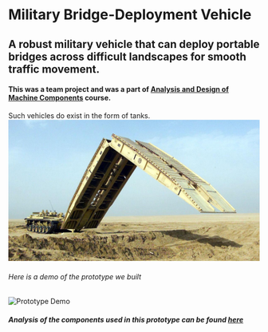 # Military Bridge-Deployment Vehicle
## A robust military vehicle that can deploy portable bridges across difficult landscapes for smooth traffic movement.

#### This was a team project and was a part of [Analysis and Design of Machine Components](https://mech.nitk.ac.in/course/analysis-and-design-machine-components) course.

Such vehicles do exist in the form of tanks.
![Tank](static/tank.jpg)


###### Here is a demo of the prototype we built
![Prototype Demo](static/demo.gif)

##### Analysis of the components used in this prototype can be found [here](static/presentation.pdf)
